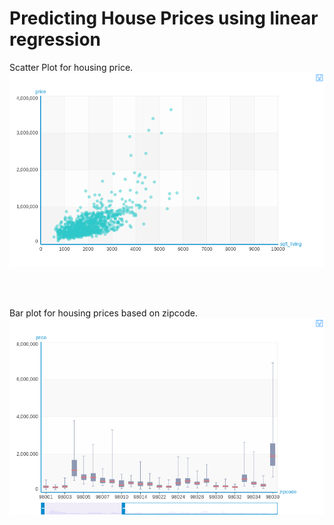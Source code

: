 # Predicting House Prices using linear regression 


Scatter Plot for housing price.
<img src="https://raw.githubusercontent.com/abhipr1/Machine-Learning-Specialization/master/Machine%20Learning%20Foundations%20A%20Case%20Study%20Approach/Regression%20Predicting%20House%20Prices/images/scatter_sqft_living_price.png">

<br/>
<br/>

Bar plot for housing prices based on zipcode.
<img src="https://github.com/abhipr1/Machine-Learning-Specialization/raw/master/Machine%20Learning%20Foundations%20A%20Case%20Study%20Approach/Regression%20Predicting%20House%20Prices/images/boxwhisker_zipcode_price.png">
